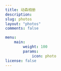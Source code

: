 ```yaml
---
title: 动森相册
description: 
slug: photos
layout: "photos"
comments: false

menu:
    main: 
        weight: 100
        params:
            icon: photo
license: false
---
```


